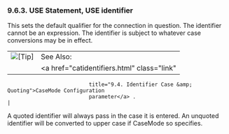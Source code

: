 <div>

<div>

<div>

<div>

### 9.6.3. USE Statement, USE identifier

</div>

</div>

</div>

This sets the default qualifier for the connection in question. The
identifier cannot be an expression. The identifier is subject to
whatever case conversions may be in effect.

<div>

|                            |                                                                   |
|:--------------------------:|:------------------------------------------------------------------|
| ![\[Tip\]](images/tip.png) | See Also:                                                         |
|                            | <a href="catidentifiers.html" class="link"                        
                              title="9.4. Identifier Case &amp; Quoting">CaseMode Configuration  
                              parameter</a> .                                                    |

</div>

A quoted identifier will always pass in the case it is entered. An
unquoted identifier will be converted to upper case if CaseMode so
specifies.

</div>
